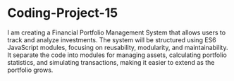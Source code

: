 # Coding-Project-15
I am creating a Financial Portfolio Management System that allows users to track and analyze investments. The system will be structured using ES6 JavaScript modules, focusing on reusability, modularity, and maintainability. It separate the code into modules for managing assets, calculating portfolio statistics, and simulating transactions, making it easier to extend as the portfolio grows.
